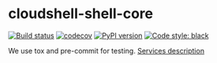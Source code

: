 # cloudshell-shell-core

[![Build status](https://travis-ci.org/QualiSystems/cloudshell-shell-core.svg?branch=dev)](https://travis-ci.org/QualiSystems/cloudshell-shell-core)
[![codecov](https://codecov.io/gh/QualiSystems/cloudshell-shell-core/branch/dev/graph/badge.svg)](https://codecov.io/gh/QualiSystems/cloudshell-shell-core)
[![PyPI version](https://badge.fury.io/py/cloudshell-shell-core.svg)](https://badge.fury.io/py/cloudshell-shell-core)
[![Code style: black](https://img.shields.io/badge/code%20style-black-000000.svg)](https://github.com/python/black)

We use tox and pre-commit for testing. [Services description](https://github.com/QualiSystems/cloudshell-package-repo-template#description-of-services)
